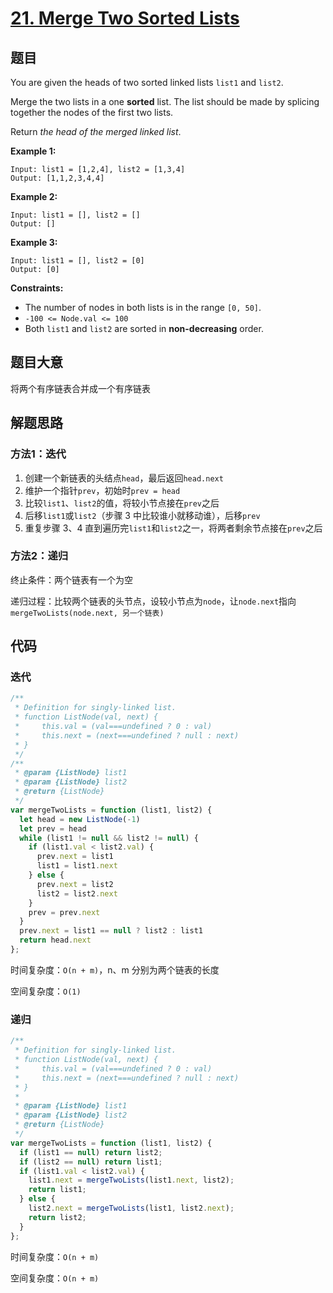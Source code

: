 # [21. Merge Two Sorted Lists](https://leetcode-cn.com/problems/merge-two-sorted-lists/)
## 题目
You are given the heads of two sorted linked lists `list1` and `list2`.

Merge the two lists in a one <strong>sorted</strong> list. The list should be made by splicing together the nodes of the first two lists.

Return <em>the head of the merged linked list</em>.

 

<strong>Example 1:</strong>



```
Input: list1 = [1,2,4], list2 = [1,3,4]
Output: [1,1,2,3,4,4]
```

<strong>Example 2:</strong>

```
Input: list1 = [], list2 = []
Output: []
```

<strong>Example 3:</strong>

```
Input: list1 = [], list2 = [0]
Output: [0]
```

 

<strong>Constraints:</strong>


- The number of nodes in both lists is in the range `[0, 50]`.
- `-100 <= Node.val <= 100`
- Both `list1` and `list2` are sorted in <strong>non-decreasing</strong> order.



## 题目大意

将两个有序链表合并成一个有序链表

## 解题思路

### 方法1：迭代

1. 创建一个新链表的头结点`head`，最后返回`head.next`
2. 维护一个指针`prev`，初始时`prev = head`
3. 比较`list1`、`list2`的值，将较小节点接在`prev`之后
4. 后移`list1`或`list2`（步骤 3 中比较谁小就移动谁），后移`prev`
5. 重复步骤 3、4 直到遍历完`list1`和`list2`之一，将两者剩余节点接在`prev`之后

### 方法2：递归

终止条件：两个链表有一个为空

递归过程：比较两个链表的头节点，设较小节点为`node`，让`node.next`指向`mergeTwoLists(node.next, 另一个链表)`

## 代码

### 迭代

```js
/**
 * Definition for singly-linked list.
 * function ListNode(val, next) {
 *     this.val = (val===undefined ? 0 : val)
 *     this.next = (next===undefined ? null : next)
 * }
 */
/**
 * @param {ListNode} list1
 * @param {ListNode} list2
 * @return {ListNode}
 */
var mergeTwoLists = function (list1, list2) {
  let head = new ListNode(-1)
  let prev = head
  while (list1 != null && list2 != null) {
    if (list1.val < list2.val) {
      prev.next = list1
      list1 = list1.next
    } else {
      prev.next = list2
      list2 = list2.next
    }
    prev = prev.next
  }
  prev.next = list1 == null ? list2 : list1
  return head.next
};
```

时间复杂度：`O(n + m)`，n、m 分别为两个链表的长度

空间复杂度：`O(1)`

### 递归

```js
/**
 * Definition for singly-linked list.
 * function ListNode(val, next) {
 *     this.val = (val===undefined ? 0 : val)
 *     this.next = (next===undefined ? null : next)
 * }
 *
 * @param {ListNode} list1
 * @param {ListNode} list2
 * @return {ListNode}
 */
var mergeTwoLists = function (list1, list2) {
  if (list1 == null) return list2;
  if (list2 == null) return list1;
  if (list1.val < list2.val) {
    list1.next = mergeTwoLists(list1.next, list2);
    return list1;
  } else {
    list2.next = mergeTwoLists(list1, list2.next);
    return list2;
  }
};
```

时间复杂度：`O(n + m)`

空间复杂度：`O(n + m)`